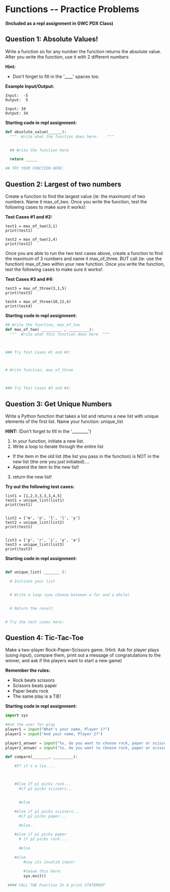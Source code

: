 
# Functions -- Practice Problems
**(Included as a repl assignment in GWC PDX Class)**

## Question 1: Absolute Values!
Write a function so for any number the function returns the absolute value.
After you write the function, use it with 2 different numbers

**Hint:**
* Don't forget to fill in the '____' spaces too.

**Example Input/Output:**
```
Input:  -5
Output:  5

Input: 34
Output: 34
```

**Starting code in repl assignment:**

```python
def absolute_value(______):
  """  Write what the function does here:    """


  ## Write the function here

  return _____

## TRY YOUR FUNCTION HERE:
```

## Question 2: Largest of two numbers
Create a function to find the largest value (ie: the maximum) of two numbers. Name it max_of_two.  Once you write the function, test the following cases to make sure it works!:

**Test Cases #1 and #2:**
```
test1 = max_of_two(3,1)
print(test1)

test2 = max_of_two(2,4)
print(test2)
```

Once you are able to run the two test cases above, create a function to find the maximum of 3 numbers and name it max_of_three.   BUT call (ie: use the function) max_of_two within your new function.  Once you write the function, test the following cases to make sure it works!:

**Test Cases #3 and #4:**
```
test3 = max_of_three(3,1,5)
print(test3)

test4 = max_of_three(10,12,4)
print(test4)
```

**Starting code in repl assignment:**

```python
## Write the function, max_of_two
def max_of_two( _________ , _________):
  """  Write what this function does here  """



### Try Test Cases #1 and #2:



# Write function, max_of_three



### Try Test Cases #3 and #4:
```

## Question 3: Get Unique Numbers
Write a Python function that takes a list and returns a new list with unique elements of the first list.  Name your function: unique_list

**HINT:**
(Don't forget to fill in the '________')
1. In your function, initiate a new list.
2. Write a loop to iterate through the entire list
  * If the item in the old list (the list you pass in the function) is NOT in the new list (the one you just initiated)....
  * Append the item to the new list!
3. return the new list!

**Try out the following test cases:**
```
list1 = [1,2,3,3,3,3,4,5]
test1 = unique_list(list1)
print(test1)


list2 = ['m', 'o', 'l', 'l', 'y']
test2 = unique_list(list2)
print(test2)


list3 = ['p', 'r', 'i', 'y', 'a']
test3 = unique_list(list3)
print(test3)
```


**Starting code in repl assignment:**
```python

def unique_list( _______ ):

  # Initiate your list


  # Write a loop (you choose between a for and a while)


  # Return the result


# Try the test cases here:
```

## Question 4: Tic-Tac-Toe
Make a two-player Rock-Paper-Scissors game. (Hint: Ask for player plays (using input), compare them, print out a message of congratulations to the winner, and ask if the players want to start a new game)

**Remember the rules:**
* Rock beats scissors
* Scissors beats paper
* Paper beats rock
* The same play is a TIE!

**Starting code in repl assignment:**
```python
import sys

#Ask the user for play
player1 = input("What's your name, Player 1?")
player2 = input("And your name, Player 2?")

player1_answer = input("%s, do you want to choose rock, paper or scissors?" % player1)
player2_answer = input("%s, do you want to choose rock, paper or scissors?" % player2)

def compare(_______, _________):

    #If it's a tie....



    #Else If p1 picks rock...
      #if p2 picks scissors...


      #else

    #else if p1 picks scissors...
      #if p2 picks paper...

      #else..

    #else if p1 picks paper
      # if p2 picks rock....

      #else

    #else
        #say its invalid input!

        #leave this here:
        sys.exit()

 #### CALL THE Function In A print STATEMENT
```
